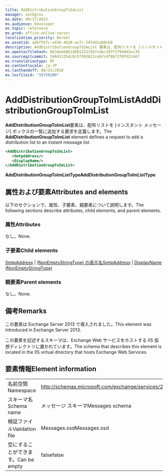 ```yaml
---
title: AddDistributionGroupToImList
manager: sethgros
ms.date: 09/17/2015
ms.audience: Developer
ms.topic: reference
ms.prod: office-online-server
localization_priority: Normal
ms.assetid: adbffbfc-e436-4620-acfc-5dfd41a88cb8
description: AddDistributionGroupToImList 要素は、配布リストを [インスタント メッセージ] ボックスの一覧に追加する要求を定義します。
ms.openlocfilehash: b63daeb8b1d60123215bfcdec307f2f948d2ec39
ms.sourcegitcommit: 34041125dc8c5f993b21cebfc4f8b72f0fd2cb6f
ms.translationtype: MT
ms.contentlocale: ja-JP
ms.lasthandoff: 06/25/2018
ms.locfileid: "19759280"
---
```

# <a name="adddistributiongrouptoimlist"></a><span data-ttu-id="8ea04-103">AddDistributionGroupToImList</span><span class="sxs-lookup"><span data-stu-id="8ea04-103">AddDistributionGroupToImList</span></span>

<span data-ttu-id="8ea04-104">**AddDistributionGroupToImList**要素は、配布リストを [インスタント メッセージ] ボックスの一覧に追加する要求を定義します。</span><span class="sxs-lookup"><span data-stu-id="8ea04-104">The **AddDistributionGroupToImList** element defines a request to add a distribution list to an instant message list.</span></span> 
  
```XML
<AddDistributionGroupToImList>
   <SmtpAddress/>
   <DisplayName/>
</AddDistributionGroupToImList>
```

 <span data-ttu-id="8ea04-105">**AddDistributionGroupToImListType**</span><span class="sxs-lookup"><span data-stu-id="8ea04-105">**AddDistributionGroupToImListType**</span></span>
## <a name="attributes-and-elements"></a><span data-ttu-id="8ea04-106">属性および要素</span><span class="sxs-lookup"><span data-stu-id="8ea04-106">Attributes and elements</span></span>

<span data-ttu-id="8ea04-107">以下のセクションで、属性、子要素、親要素について説明します。</span><span class="sxs-lookup"><span data-stu-id="8ea04-107">The following sections describe attributes, child elements, and parent elements.</span></span>
  
### <a name="attributes"></a><span data-ttu-id="8ea04-108">属性</span><span class="sxs-lookup"><span data-stu-id="8ea04-108">Attributes</span></span>

<span data-ttu-id="8ea04-109">なし。</span><span class="sxs-lookup"><span data-stu-id="8ea04-109">None.</span></span>
  
### <a name="child-elements"></a><span data-ttu-id="8ea04-110">子要素</span><span class="sxs-lookup"><span data-stu-id="8ea04-110">Child elements</span></span>

<span data-ttu-id="8ea04-111">[SmtpAddress](smtpaddress.md) | [(NonEmptyStringType) の表示名](displayname-nonemptystringtype.md)</span><span class="sxs-lookup"><span data-stu-id="8ea04-111">[SmtpAddress](smtpaddress.md) | [DisplayName (NonEmptyStringType)](displayname-nonemptystringtype.md)</span></span>
  
### <a name="parent-elements"></a><span data-ttu-id="8ea04-112">親要素</span><span class="sxs-lookup"><span data-stu-id="8ea04-112">Parent elements</span></span>

<span data-ttu-id="8ea04-113">なし。</span><span class="sxs-lookup"><span data-stu-id="8ea04-113">None.</span></span>
  
## <a name="remarks"></a><span data-ttu-id="8ea04-114">備考</span><span class="sxs-lookup"><span data-stu-id="8ea04-114">Remarks</span></span>

<span data-ttu-id="8ea04-115">この要素は Exchange Server 2013 で導入されました。</span><span class="sxs-lookup"><span data-stu-id="8ea04-115">This element was introduced in Exchange Server 2013.</span></span>
  
<span data-ttu-id="8ea04-116">この要素を記述するスキーマは、Exchange Web サービスをホストする IIS 仮想ディレクトリに置かれています。</span><span class="sxs-lookup"><span data-stu-id="8ea04-116">The schema that describes this element is located in the IIS virtual directory that hosts Exchange Web Services.</span></span>
  
## <a name="element-information"></a><span data-ttu-id="8ea04-117">要素情報</span><span class="sxs-lookup"><span data-stu-id="8ea04-117">Element information</span></span>

|||
|:-----|:-----|
|<span data-ttu-id="8ea04-118">名前空間</span><span class="sxs-lookup"><span data-stu-id="8ea04-118">Namespace</span></span>  <br/> |http://schemas.microsoft.com/exchange/services/2006/messages  <br/> |
|<span data-ttu-id="8ea04-119">スキーマ名</span><span class="sxs-lookup"><span data-stu-id="8ea04-119">Schema name</span></span>  <br/> |<span data-ttu-id="8ea04-120">メッセージ スキーマ</span><span class="sxs-lookup"><span data-stu-id="8ea04-120">Messages schema</span></span>  <br/> |
|<span data-ttu-id="8ea04-121">検証ファイル</span><span class="sxs-lookup"><span data-stu-id="8ea04-121">Validation file</span></span>  <br/> |<span data-ttu-id="8ea04-122">Messages.xsd</span><span class="sxs-lookup"><span data-stu-id="8ea04-122">Messages.xsd</span></span>  <br/> |
|<span data-ttu-id="8ea04-123">空にすることができます。</span><span class="sxs-lookup"><span data-stu-id="8ea04-123">Can be empty</span></span>  <br/> |<span data-ttu-id="8ea04-124">false</span><span class="sxs-lookup"><span data-stu-id="8ea04-124">false</span></span>  <br/> |
   

